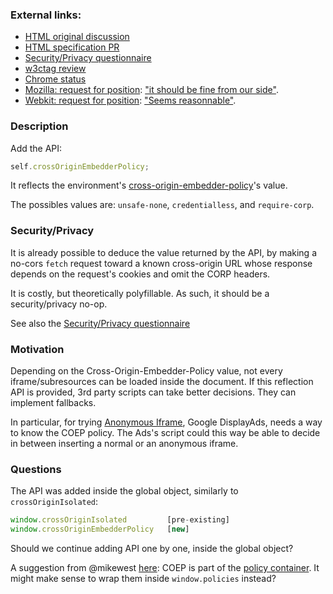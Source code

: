 ### External links:
- [HTML original discussion](https://github.com/whatwg/html/issues/7912)
- [HTML specification PR](https://github.com/whatwg/html/pull/7948)
- [Security/Privacy questionnaire](./security-privacy-questionnaire.md)
- [w3ctag review](https://github.com/w3ctag/design-reviews/issues/742)
- [Chrome status](https://chromestatus.com/feature/5074103873568768)
- [Mozilla: request for position](https://github.com/mozilla/standards-positions/issues/645): ["it should be fine from our side"](https://github.com/mozilla/standards-positions/issues/645#issuecomment-1160546542).
- [Webkit: request for position](https://lists.webkit.org/pipermail/webkit-dev/2022-May/032258.html): ["Seems reasonnable"](https://lists.webkit.org/pipermail/webkit-dev/2022-June/032259.html).
### Description 
Add the API:
```js
self.crossOriginEmbedderPolicy;
```
It reflects the environment's [cross-origin-embedder-policy](https://html.spec.whatwg.org/multipage/origin.html#coep)'s value.

The possibles values are: `unsafe-none`, `credentialless`, and `require-corp`.

### Security/Privacy
It is already possible to deduce the value returned by the API, by making a
no-cors `fetch` request toward a known cross-origin URL whose response depends
on the request's cookies and omit the CORP headers.

It is costly, but theoretically polyfillable. As such, it should be a
security/privacy no-op.

See also the [Security/Privacy questionnaire](./security-privacy-questionnaire.md)

### Motivation

Depending on the Cross-Origin-Embedder-Policy value, not every
iframe/subresources can be loaded inside the document. If this reflection API is
provided, 3rd party scripts can take better decisions. They can implement
fallbacks.

In particular, for trying [Anonymous
Iframe](https://github.com/WICG/anonymous-iframe), Google DisplayAds, needs a
way to know the COEP policy. The Ads's script could this way be able to decide
in between inserting a normal or an anonymous iframe.

### Questions

The API was added inside the global object, similarly to `crossOriginIsolated`:
```js
window.crossOriginIsolated         [pre-existing]
window.crossOriginEmbedderPolicy   [new]
```

Should we continue adding API one by one, inside the global object?

A suggestion from @mikewest [here](https://github.com/whatwg/html/issues/7912#issuecomment-1123407921):
COEP is part of the [policy container](https://html.spec.whatwg.org/multipage/origin.html#policy-containers).
It might make sense to wrap them inside `window.policies` instead?
